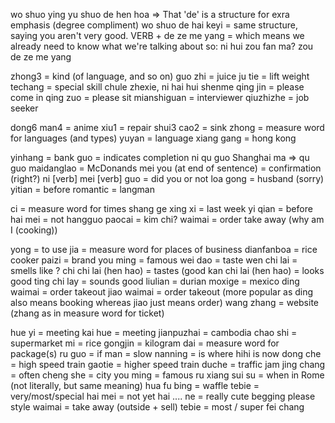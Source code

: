 wo shuo ying yu shuo de hen hoa => That 'de' is a structure for exra emphasis (degree compliment)
wo shuo de hai keyi = same structure, saying you aren't very good.
VERB + de ze me yang = which means we already need to know what we're talking about
so: ni hui zou fan ma?
zou de ze me yang

zhong3 = kind (of language, and so on)
guo zhi = juice
ju tie = lift weight
techang = special skill
chule zhexie, ni hai hui shenme
qing jin = please come in
qing zuo = please sit
mianshiguan = interviewer
qiuzhizhe = job seeker

dong6 man4 = anime
xiu1 = repair
shui3 cao2 = sink
zhong = measure word for languages (and types)
yuyan = language
xiang gang = hong kong

yinhang = bank
guo = indicates completion
ni qu guo Shanghai ma => qu guo
maidanglao = McDonands
mei you (at end of sentence) = confirmation (right?) 
ni [verb] mei [verb] guo = did you or not
loa gong = husband (sorry)
yitian = before
romantic = langman

ci = measure word for times
shang ge xing xi = last week
yi qian = before
hai mei = not
hangguo paocai = kim chi?
waimai = order take away (why am I (cooking))

yong = to use
jia = measure word for places of business
dianfanboa = rice cooker
paizi = brand
you ming = famous
wei dao = taste
wen chi lai = smells like ?
chi chi lai (hen hao) = tastes (good
kan chi lai (hen hao) = looks good
ting chi lay = sounds good
liulian = durian
moxige = mexico
ding waimai = order takeout
jiao waimai = order takeout (more popular as ding also means booking whereas jiao just means order)
wang zhang = website (zhang as in measure word for ticket)

hue yi = meeting
kai hue = meeting
jianpuzhai = cambodia
chao shi = supermarket
mi = rice
gongjin = kilogram
dai = measure word for package(s)
ru guo = if
man = slow
nanning = is where hihi is now
dong che = high speed train
gaotie = higher speed train
duche = traffic jam
jing chang = often
cheng she = city
you ming = famous
ru xiang sui su = when in Rome (not literally, but same meaning)
hua fu bing = waffle
tebie = very/most/special
hai mei = not yet
hai .... ne = really cute begging please style
waimai = take away (outside + sell)
tebie = most / super fei chang



 
